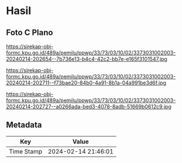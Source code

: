 # Hasil

## Foto C Plano

https://sirekap-obj-formc.kpu.go.id/489a/pemilu/ppwp/33/73/03/10/02/3373031002003-20240214-202654--7b736e13-b4c4-42c2-bb7e-e165f3101547.jpg

https://sirekap-obj-formc.kpu.go.id/489a/pemilu/ppwp/33/73/03/10/02/3373031002003-20240214-202711--f73bae20-84b0-4a91-8b1a-04a991be3d6f.jpg

https://sirekap-obj-formc.kpu.go.id/489a/pemilu/ppwp/33/73/03/10/02/3373031002003-20240214-202727--a0266ada-bed3-4078-8adb-51669b0612c9.jpg


## Metadata

| Key        | Value               |
| ---------- | ------------------- |
| Time Stamp | 2024-02-14 21:46:01 |



